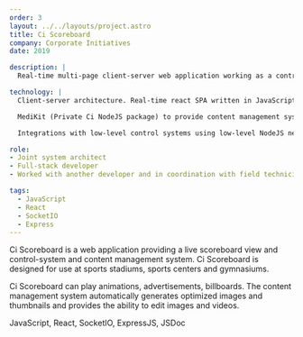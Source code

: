 ```yaml
---
order: 3
layout: ../../layouts/project.astro
title: Ci Scoreboard
company: Corporate Initiatives
date: 2019

description: |
  Real-time multi-page client-server web application working as a control system, content management system, and design system to manage digital signage at sports venues.

technology: |
  Client-server architecture. Real-time react SPA written in JavaScript. NodeJS server written in vanilla JavaScript. SocketIO for client-server communication.

  MediKit (Private Ci NodeJS package) to provide content management system capabilities.

  Integrations with low-level control systems using low-level NodeJS networking APIs.

role:
- Joint system architect
- Full-stack developer
- Worked with another developer and in coordination with field technicians to architect, develop and deploy the pre-designed application.

tags:
  - JavaScript
  - React
  - SocketIO
  - Express
---
```


Ci Scoreboard is a web application providing a live scoreboard view and control-system and content management system. Ci Scoreboard is designed for use at sports stadiums, sports centers and gymnasiums.

Ci Scoreboard can play animations, advertisements, billboards. The content management system automatically generates optimized images and thumbnails and provides the ability to edit images and videos.

JavaScript, React, SocketIO, ExpressJS, JSDoc
